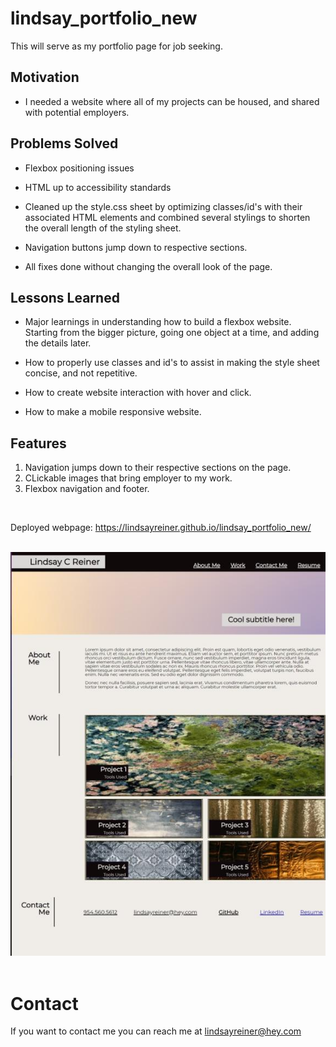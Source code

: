 # lindsay_portfolio_new

This will serve as my portfolio page for job seeking.

## Motivation

* I needed a website where all of my projects can be housed, and shared with potential employers.

## Problems Solved

* Flexbox positioning issues

* HTML up to accessibility standards

* Cleaned up the style.css sheet by optimizing classes/id's with their associated HTML elements and combined several stylings to shorten the overall length of the styling sheet.

* Navigation buttons jump down to respective sections.

* All fixes done without changing the overall look of the page.

## Lessons Learned

* Major learnings in understanding how to build a flexbox website. Starting from the bigger picture, going one object at a time, and adding the details later.

* How to properly use classes and id's to assist in making the style sheet concise, and not repetitive.

* How to create website interaction with hover and click.

* How to make a mobile responsive website.

## Features

1. Navigation jumps down to their respective sections on the page.
2. CLickable images that bring employer to my work.
3. Flexbox navigation and footer.

<br>

Deployed webpage: https://lindsayreiner.github.io/lindsay_portfolio_new/

<br>
<img src="assets\images\Portfolio.jpg">

<br>
<br>

# Contact

If you want to contact me you can reach me at lindsayreiner@hey.com

